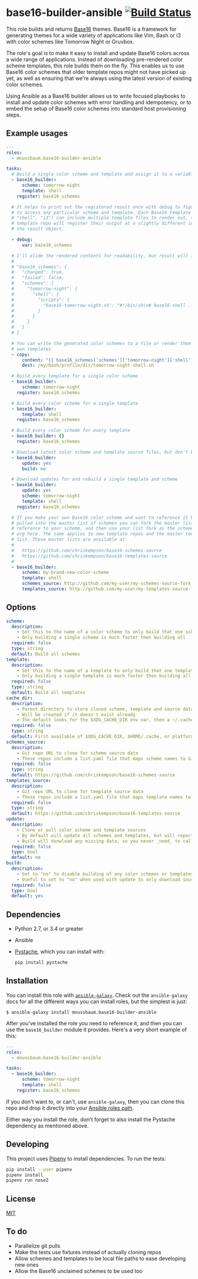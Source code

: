 base16-builder-ansible [![Build Status](https://travis-ci.org/mnussbaum/base16-builder-ansible.svg?branch=master)](https://travis-ci.org/mnussbaum/base16-builder-ansible)
================

This role builds and returns [Base16](https://github.com/chriskempson/base16)
themes. Base16 is a framework for generating themes for a wide variety of
applications like Vim, Bash or i3 with color schemes like Tomorrow Night or
Gruvbox.

The role's goal is to make it easy to install and update Base16 colors across a
wide range of applications. Instead of downloading pre-rendered color scheme
templates, this role builds them on the fly. This enables us to use Base16
color schemes that older template repos might not have picked up yet, as well
as ensuring that we're always using the latest version of existing color
schemes.

Using Ansible as a Base16 builder allows us to write focused playbooks to
install and update color schemes with error handling and idempotency, or to
embed the setup of Base16 color schemes into standard host provisioning steps.

## Example usages

```yaml
---
roles:
  - mnussbaum.base16-builder-ansible

tasks:
  # Build a single color scheme and template and assign it to a variable
  - base16_builder:
      scheme: tomorrow-night
      template: shell
    register: base16_schemes

  # It helps to print out the registered result once with debug to figure out how
  # to access any particular scheme and template. Each Base16 template repo (e.g.
  # "shell", "i3") can include multiple template files to render out, so every
  # template repo will register their output at a slightly different index path in
  # the result object.

  - debug:
      var: base16_schemes

  # I'll elide the rendered contents for readability, but result will look like this:
  #
  # "base16_schemes": {
  #   "changed": true,
  #   "failed": false,
  #   "schemes": {
  #     "tomorrow-night": {
  #       "shell": {
  #         "scripts": {
  #           "base16-tomorrow-night.sh": "#!/bin/sh\n# base16-shell ..."
  #         }
  #       }
  #     }
  #   }
  # }

  # You can write the generated color schemes to a file or render them into your
  # own templates
  - copy:
      content: "{{ base16_schemes['schemes']['tomorrow-night']['shell']['scripts']['base16-tomorrow-night.sh'] }}"
      dest: /my/bash/profile/dir/tomorrow-night-shell.sh

  # Build every template for a single color scheme
  - base16_builder:
      scheme: tomorrow-night
    register: base16_schemes

  # Build every color scheme for a single template
  - base16_builder:
      template: shell
    register: base16_schemes

  # Build every color scheme for every template
  - base16_builder: {}
    register: base16_schemes

  # Download latest color scheme and template source files, but don't build anything
  - base16_builder:
      update: yes
      build: no

  # Download updates for and rebuild a single template and scheme
  - base16_builder:
      update: yes
      scheme: tomorrow-night
      template: shell
    register: base16_schemes

  # If you make your own Base16 color scheme and want to reference it before it's
  # pulled into the master list of schemes you can fork the master list, add a
  # reference to your scheme, and then use your list fork as the schemes source
  # arg here. The same applies to new template repos and the master template
  # list. Those master lists are available at:
  #
  #   https://github.com/chriskempson/base16-schemes-source
  #   https://github.com/chriskempson/base16-templates-source
  #
  - base16_builder:
      scheme: my-brand-new-color-scheme
      template: shell
      schemes_source: http://github.com/my-user/my-schemes-source-fork
      templates_source: http://github.com/my-user/my-templates-source-fork
```

## Options

```yaml
scheme:
  description:
    - Set this to the name of a color scheme to only build that one scheme, instead of building all, which is the default
    - Only building a single scheme is much faster then building all
  required: false
  type: string
  default: Build all schemes
template:
  description:
    - Set this to the name of a template to only build that one template instead of building all, which is the default
    - Only building a single template is much faster then building all
  required: false
  type: string
  default: Build all templates
cache_dir:
  description:
    - Parent directory to store cloned scheme, template and source data
    - Will be created if it doesn't exist already
    - The default looks for the $XDG_CACHE_DIR env var, then a ~/.cache dir, and falls back to the platform's temp dir if the first two don't exist
  required: false
  type: string
  default: First available of $XDG_CACHE_DIR, $HOME/.cache, or platform derived temp dir
schemes_source:
  description:
    - Git repo URL to clone for scheme source data
    - These repos include a list.yaml file that maps scheme names to Git source repos
  required: false
  type: string
  default: https://github.com/chriskempson/base16-schemes-source
templates_source:
  description:
    - Git repo URL to clone for template source data
    - These repos include a list.yaml file that maps template names to Git source repos
  required: false
  type: string
  default: https://github.com/chriskempson/base16-templates-source
update:
  description:
    - Clone or pull color scheme and template sources
    - By default will update all schemes and templates, but will repect scheme and template args
    - Build will donwload any missing data, so you never _need_ to call update
  required: false
  type: bool
  default: no
build:
  description:
    - Set to "no" to disable building of any color schemes or templates
    - Useful to set to "no" when used with update to only download sources
  required: false
  type: bool
  default: yes
```

## Dependencies

* Python 2.7, or 3.4 or greater
* Ansible
* [Pystache](https://github.com/defunkt/pystache), which you can install with:

  ```bash
  pip install pystache
  ```

## Installation

You can install this role with
[`ansible-galaxy`](https://galaxy.ansible.com/intro). Check out the
`ansible-galaxy` docs for all the different ways you can install roles, but the
simplest is just:

    $ ansible-galaxy install mnussbaum.base16-builder-ansible

After you've installed the role you need to reference it, and then you can use
the `base16_builder` module it provides. Here's a very short example of this:

```yaml
---
roles:
  - mnussbaum.base16-builder-ansible

tasks:
  - base16_builder:
      scheme: tomorrow-night
      template: shell
    register: base16_schemes
```

If you don't want to, or can't, use `ansible-galaxy`, then you can clone this
repo and drop it directly into your [Ansible roles
path](https://docs.ansible.com/ansible/latest/playbooks_reuse_roles.html#role-search-path).

Either way you install the role, don't forget to also install the Pystache
dependency as mentioned above.

## Developing

This project uses [Pipenv](https://github.com/pypa/pipenv) to install
dependencies. To run the tests:

```bash
pip install --user pipenv
pipenv install
pipenv run nose2
```

## License

[MIT](LICENSE)

## To do

* Parallelize git pulls
* Make the tests use fixtures instead of actually cloning repos
* Allow schemes and templates to be local file paths to ease developing new ones
* Allow the Base16 unclaimed schemes to be used too

